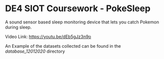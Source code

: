 # DE4 SIOT Coursework - PokeSleep
A sound sensor based sleep monitoring device that lets you catch Pokemon during sleep. 

Video Link: https://youtu.be/dEb5gJz3n9o

An Example of the datasets collected can be found in the *database_12012020* directory
